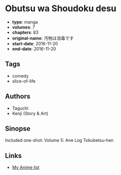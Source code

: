 # Obutsu wa Shoudoku desu

-   **type**: manga
-   **volumes**: 7
-   **chapters**: 83
-   **original-name**: 汚物は消毒です
-   **start-date**: 2016-11-20
-   **end-date**: 2016-11-20

## Tags

-   comedy
-   slice-of-life

## Authors

-   Taguchi
-   Kenji (Story & Art)

## Sinopse

Included one-shot:
Volume 5: Ane Log Tokubetsu-hen

## Links

-   [My Anime list](https://myanimelist.net/manga/107798/Obutsu_wa_Shoudoku_desu)
